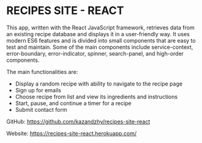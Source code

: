 # RECIPES SITE - REACT

This app, written with the React JavaScript framework, retrieves data from an existing recipe database and displays it in a user-friendly way. It uses modern ES6 features and is divided into small components that are easy to test and maintain. Some of the main components include service-context, error-boundary, error-indicator, spinner, search-panel, and high-order components.

The main functionalities are:
- Display a random recipe with ability to navigate to the recipe page
- Sign up for emails
- Choose recipe from list and view its ingredients and instructions
- Start, pause, and continue a timer for a recipe
- Submit contact form

GitHub: https://github.com/kazandzhy/recipes-site-react

Website: https://recipes-site-react.herokuapp.com/
